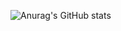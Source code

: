 ![Anurag's GitHub stats](https://github-readme-stats.vercel.app/api?username=ringkoo&show_icons=true&theme=radical)
